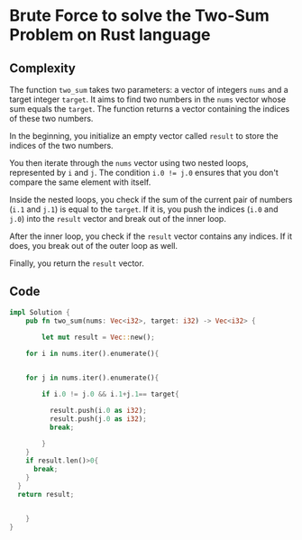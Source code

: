 # Brute Force to solve the Two-Sum Problem on Rust language


## Complexity

The function `two_sum` takes two parameters: a vector of integers `nums` and a target integer `target`. It aims to find two numbers in the `nums` vector whose sum equals the `target`. The function returns a vector containing the indices of these two numbers.

In the beginning, you initialize an empty vector called `result` to store the indices of the two numbers.

You then iterate through the `nums` vector using two nested loops, represented by `i` and `j`. The condition `i.0 != j.0` ensures that you don't compare the same element with itself.

Inside the nested loops, you check if the sum of the current pair of numbers (`i.1` and `j.1`) is equal to the `target`. If it is, you push the indices (`i.0` and `j.0`) into the `result` vector and break out of the inner loop.

After the inner loop, you check if the `result` vector contains any indices. If it does, you break out of the outer loop as well.

Finally, you return the `result` vector.
## Code

``` Rust
impl Solution {
    pub fn two_sum(nums: Vec<i32>, target: i32) -> Vec<i32> {

        let mut result = Vec::new();
        
    for i in nums.iter().enumerate(){


    for j in nums.iter().enumerate(){

        if i.0 != j.0 && i.1+j.1== target{

          result.push(i.0 as i32);
          result.push(j.0 as i32);
          break;
          
        }
    }
    if result.len()>0{
      break;
    }
  }
  return result;

    
    }
}  
```
